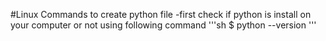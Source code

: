 #Linux Commands to create python file
 -first check if python is install on your computer or not using following command
  '''sh
  $ python --version
  '''
